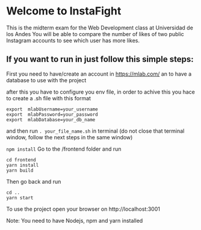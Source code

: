 # Welcome to InstaFight

This is the midterm exam for the Web Development class at Universidad de los Andes
You will be able to compare the number of likes of two public Instagram accounts to see which user has more likes.


## If you want to run in just follow this simple steps:

First you need to have/create an account in https://mlab.com/ an to have a database to use with the project 

after this you have to configure you env file, in order to achive this you hace to create a .sh file with this format

```
export  mlabUsername=your_username
export  mlabPassword=your_password
export  mlabDatabase=your_db_name
```

and then run `. your_file_name.sh` in terminal (do not close that terminal window, follow the next steps in the same window)

```npm install```
Go to the /frontend folder and run 
```
cd frontend
yarn install
yarn build
```

Then go back and run
```
cd ..
yarn start
```

To use the project open your browser on http://localhost:3001

Note: You need to have Nodejs, npm and yarn installed 
